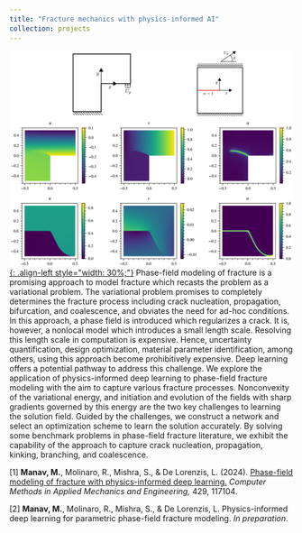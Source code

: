 ```yaml
---
title: "Fracture mechanics with physics-informed AI"
collection: projects
---
```


[![styled-image](/images/fracture.png){: .align-left style="width: 30%;"}](/images/fracture.png) Phase-field modeling of fracture is a promising approach to model fracture which  recasts the problem as a variational problem. The variational problem promises to completely determines the fracture process including crack nucleation, propagation, bifurcation, and coalescence, and obviates the need for ad-hoc conditions. In this approach, a phase field is introduced which regularizes a crack. It is, however, a nonlocal model which introduces a small length scale. Resolving this length scale in computation is expensive. Hence, uncertainty quantification, design optimization, material parameter identification, among others, using this approach become prohibitively expensive. Deep learning offers a potential pathway to address this challenge. We explore the application of physics-informed deep learning to phase-field fracture modeling with the aim to capture various fracture processes. Nonconvexity of the variational energy, and initiation and evolution of the fields with sharp gradients governed by this energy are the two key challenges to learning the solution field. Guided by the challenges, we construct a network and select an optimization scheme to learn the solution accurately. By solving some benchmark problems in phase-field fracture literature, we exhibit the capability of the approach to capture crack nucleation, propagation, kinking, branching, and coalescence.  
  
[1] **Manav, M.**, Molinaro, R., Mishra, S., & De Lorenzis, L. (2024). <u><a href="https://www.sciencedirect.com/science/article/pii/S0045782524003608">Phase-field modeling of fracture with physics-informed deep learning</a>.</u> *Computer Methods in Applied Mechanics and Engineering,* 429, 117104.  
  
[2] **Manav, M.**, Molinaro, R., Mishra, S., & De Lorenzis, L. Physics-informed deep learning for parametric phase-field fracture modeling. *In preparation*.
